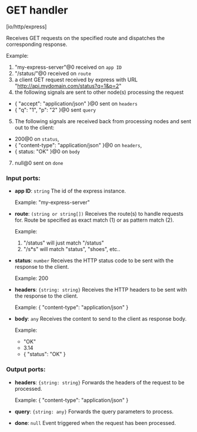 # GET handler

[io/http/express]

Receives GET requests on the specified route and dispatches the corresponding response.

Example:
1. "my-express-server"@0 received on `app ID`
2. "/status/"@0 received on `route`
3. a client GET request received by express with URL "http://api.mydomain.com/status?q=1&p=2"
4. the following signals are sent to other node(s) processing the request
- {
 "accept": "application/json"
}@0 sent on `headers`
- { "q": "1", "p": "2" }@0 sent `query`
5. The following signals are received back from processing nodes and sent out to the client:
- 200@0 on `status`,
- {
    "content-type": "application/json" 
  }@0 on `headers`,
- { status: "OK" }@0 on `body`
7. null@0 sent on `done`


### Input ports:

* __app ID__: `string`
    The id of the express instance.
    
    Example: 
    "my-express-server"



* __route__: `(string or string[])`
    Receives the route(s) to handle requests for. Route be specified as exact match (1) or as pattern match (2).
    
    Example:
    1) "/status" will just match "/status"
    2) "/s*s" will match "status", "shoes", etc..



* __status__: `number`
    Receives the HTTP status code to be sent with the response to the client.
    
    Example: 
    200



* __headers__: `{string: string}`
    Receives the HTTP headers to be sent with the response to the client.
    
    Example: 
    {
      "content-type": "application/json"
    }



* __body__: `any`
    Receives the content to send to the client as response body.
    
    Example:
    - "OK"
    - 3.14
    - { "status": "OK" }



### Output ports:

* __headers__: `{string: string}`
    Forwards  the headers of the request to be processed.
    
    Example: 
    {
      "content-type": "application/json"
    }



* __query__: `{string: any}`
    Forwards the query parameters to process.



* __done__: `null`
    Event triggered when the request has been processed.




